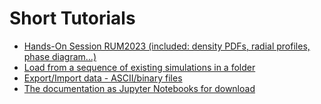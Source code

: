 

# Short Tutorials
- [Hands-On Session RUM2023 (included: density PDFs, radial profiles, phase diagram...)](https://github.com/ManuelBehrendt/RUM2023)
- [Load from a sequence of existing simulations in a folder](examples/LoadFromExistingOutputs.md)
- [Export/Import data - ASCII/binary files](examples/ExportImportData.md)
- [The documentation as Jupyter Notebooks for download](https://github.com/ManuelBehrendt/Mera.jl/tree/master/tutorials)